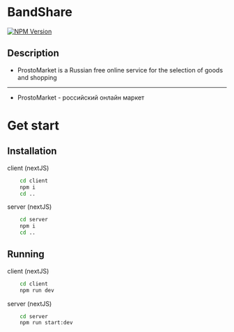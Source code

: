 # BandShare

<a href="https://www.npmjs.com/~nestjscore" target="_blank"><img src="https://img.shields.io/npm/v/@nestjs/core.svg" alt="NPM Version" /></a>


## Description

* ProstoMarket is a Russian free online service for the selection of goods and shopping
---
* ProstoMarket - российский онлайн маркет

# Get start

## Installation
client (nextJS)
```bash 
    cd client
    npm i
    cd ..
```
server (nextJS)
```bash 
    cd server
    npm i
    cd ..
```

## Running
client (nextJS)
```bash 
    cd client
    npm run dev
```
server (nextJS)
```bash 
    cd server
    npm run start:dev
```


